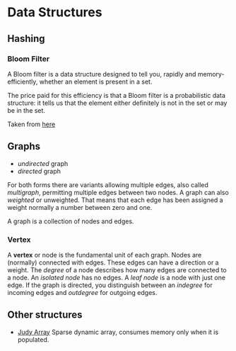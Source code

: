 # Data Structures #

## Hashing ##

### Bloom Filter ###

A Bloom filter is a data structure designed to tell you, rapidly and memory-efficiently, whether an element is present in a set.

The price paid for this efficiency is that a Bloom filter is a probabilistic data structure: it tells us that the element either definitely is not in the set or may be in the set.

Taken from [here](http://llimllib.github.com/bloomfilter-tutorial/)

## Graphs ##

*   _undirected_ graph
*   _directed_ graph

For both forms there are variants allowing multiple edges, also called _multigraph_, permitting multiple edges between two nodes. A graph can also _weighted_ or unweighted. That means that each edge has been assigned a weight normally a number between zero and one.

A graph is a collection of nodes and edges.

### Vertex ###

A **vertex** or node is the fundamental unit of each graph. Nodes are (normally) connected with edges. These edges can have a direction or a weight. The _degree_ of a node describes how many edges are connected to a node. An _isolated node_ has no edges. A _leaf node_ is a node with just one edge. If the graph is directed, you distinguish between an _indegree_ for incoming edges and _outdegree_ for outgoing edges.

## Other structures ##

- [Judy Array](http://judy.sourceforge.net/) Sparse dynamic array, consumes memory only when it is populated.
